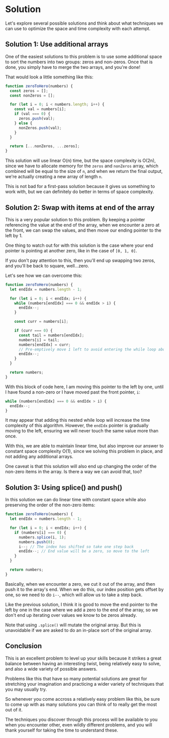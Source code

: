 # Solution

Let's explore several possible solutions and think about what techniques we can use to optimize the space and time complexity with each attempt.

## Solution 1: Use additional arrays

One of the easiest solutions to this problem is to use some additional space to sort the numbers into two groups: zeros and non-zeros. Once that is done, you simply have to merge the two arrays, and you're done!

That would look a little something like this:

```js
function zeroToHero(numbers) {
  const zeros = [];
  const nonZeros = [];

  for (let i = 0; i < numbers.length; i++) {
    const val = numbers[i];
    if (val === 0) {
      zeros.push(val);
    } else {
      nonZeros.push(val);
    }
  }

  return [...nonZeros, ...zeros];
}
```

This solution will use linear O(n) time, but the space complexity is O(2n), since we have to allocate memory for the `zeros` and `nonZeros` array, which combined will be equal to the size of `n`, and when we return the final output, we're actually creating a new array of length `n`.

This is not bad for a first-pass solution because it gives us something to work with, but we can definitely do better in terms of space complexity.

## Solution 2: Swap with items at end of the array

This is a very popular solution to this problem. By keeping a pointer referencing the value at the end of the array, when we encounter a zero at the front, we can swap the values, and then move our ending pointer to the left by 1.

One thing to watch out for with this solution is the case where your end pointer is pointing at another zero, like in the case of `[0, 1, 0]`.

If you don't pay attention to this, then you'll end up swapping two zeros, and you'll be back to square, well...zero.

Let's see how we can overcome this:

```js
function zeroToHero(numbers) {
  let endIdx = numbers.length - 1;

  for (let i = 0; i < endIdx; i++) {
    while (numbers[endIdx] === 0 && endIdx > i) {
      endIdx--;
    }

    const curr = numbers[i];

    if (curr === 0) {
      const tail = numbers[endIdx];
      numbers[i] = tail;
      numbers[endIdx] = curr;
      // Pre-emptively move 1 left to avoid entering the while loop above at least once
      endIdx--;
    }
  }

  return numbers;
}
```

With this block of code here, I am moving this pointer to the left by one, until I have found a non-zero or I have moved past the front pointer, `i`:

```js
while (numbers[endIdx] === 0 && endIdx > i) {
  endIdx--;
}
```

It may appear that adding this nested while loop will increase the time complexity of this algorithm. However, the `endIdx` pointer is gradually moving to the left, ensuring we will never touch the same value more than once.

With this, we are able to maintain linear time, but also improve our answer to constant space complexity O(1), since we solving this problem in place, and not adding any additional arrays.

One caveat is that this solution will also end up changing the order of the non-zero items in the array. Is there a way we can avoid that, too?

## Solution 3: Using splice() and push()

In this solution we can do linear time with constant space while also preserving the order of the non-zero items:

```js
function zeroToHero(numbers) {
  let endIdx = numbers.length - 1;

  for (let i = 0; i < endIdx; i++) {
    if (numbers[i] === 0) {
      numbers.splice(i, 1);
      numbers.push(0);
      i--; // The index has shifted so take one step back
      endIdx--; // End value will be a zero, so move to the left
    }
  }

  return numbers;
}
```

Basically, when we encounter a zero, we cut it out of the array, and then push it to the array's end. When we do this, our index position gets offset by one, so we need to do `i--`, which will allow us to take a step back.

Like the previous solution, I think it is good to move the end pointer to the left by one in the case where we add a zero to the end of the array, so we don't end up iterating over values we know to be zeros already.

Note that using `.splice()` will mutate the original array. But this is unavoidable if we are asked to do an in-place sort of the original array.

## Conclusion

This is an excellent problem to level up your skills because it strikes a great balance between having an interesting twist, being relatively easy to solve, and also a wide variety of possible answers.

Problems like this that have so many potential solutions are great for stretching your imagination and practicing a wider variety of techniques that you may usually try.

So whenever you come accross a relatively easy problem like this, be sure to come up with as many solutions you can think of to really get the most out of it.

The techniques you discover through this process will be available to you when you encounter other, even wildly different problems, and you will thank yourself for taking the time to understand these.
